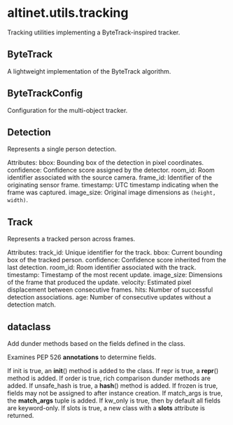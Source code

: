 # altinet.utils.tracking

Tracking utilities implementing a ByteTrack-inspired tracker.

## ByteTrack

A lightweight implementation of the ByteTrack algorithm.

## ByteTrackConfig

Configuration for the multi-object tracker.

## Detection

Represents a single person detection.

Attributes:
    bbox: Bounding box of the detection in pixel coordinates.
    confidence: Confidence score assigned by the detector.
    room_id: Room identifier associated with the source camera.
    frame_id: Identifier of the originating sensor frame.
    timestamp: UTC timestamp indicating when the frame was captured.
    image_size: Original image dimensions as ``(height, width)``.

## Track

Represents a tracked person across frames.

Attributes:
    track_id: Unique identifier for the track.
    bbox: Current bounding box of the tracked person.
    confidence: Confidence score inherited from the last detection.
    room_id: Room identifier associated with the track.
    timestamp: Timestamp of the most recent update.
    image_size: Dimensions of the frame that produced the update.
    velocity: Estimated pixel displacement between consecutive frames.
    hits: Number of successful detection associations.
    age: Number of consecutive updates without a detection match.

## dataclass

Add dunder methods based on the fields defined in the class.

Examines PEP 526 __annotations__ to determine fields.

If init is true, an __init__() method is added to the class. If repr
is true, a __repr__() method is added. If order is true, rich
comparison dunder methods are added. If unsafe_hash is true, a
__hash__() method is added. If frozen is true, fields may not be
assigned to after instance creation. If match_args is true, the
__match_args__ tuple is added. If kw_only is true, then by default
all fields are keyword-only. If slots is true, a new class with a
__slots__ attribute is returned.
